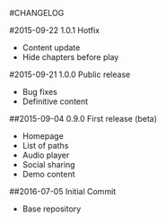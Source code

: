 #CHANGELOG

#2015-09-22 1.0.1 Hotfix
* Content update
* Hide chapters before play

#2015-09-21 1.0.0 Public release
* Bug fixes
* Definitive content

##2015-09-04 0.9.0 First release (beta)
* Homepage
* List of paths
* Audio player
* Social sharing
* Demo content

##2016-07-05 Initial Commit
* Base repository
